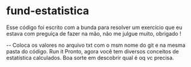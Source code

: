 # fund-estatistica
Esse código foi escrito com a bunda para resolver um exercício que eu estava com preguiça de fazer na mão, não me julgue muito, obrigado !

--
Coloca os valores no arquivo txt com o msm nome do git e na mesma pasta do código.
Run it 
Pronto, agora você tem diversos conceitos de estatística calculados. Boa sorte em descobrir qual é oq vc precisa.
